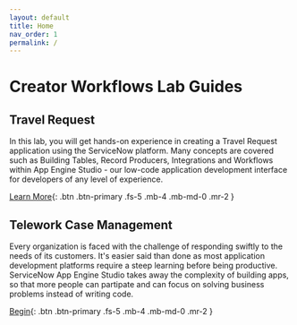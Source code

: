 ```yaml
---
layout: default
title: Home
nav_order: 1
permalink: /
---
```

# Creator Workflows Lab Guides

## Travel Request

In this lab, you will get hands-on experience in creating a Travel Request application using the ServiceNow platform. Many concepts are covered such as Building Tables, Record Producers, Integrations and Workflows within App Engine Studio - our low-code application development interface for developers of any level of experience.

[Learn More][TravelRequestLabLink]{: .btn .btn-primary .fs-5 .mb-4 .mb-md-0 .mr-2 }

## Telework Case Management

Every organization is faced with the challenge of responding swiftly to the needs of its customers. It's easier said than done as most application development platforms require a steep learning before being productive. ServiceNow App Engine Studio takes away the complexity of building apps, so that more people can partipate and can focus on solving business problems instead of writing code.

[Begin][TeleworkLabLink]{: .btn .btn-primary .fs-5 .mb-4 .mb-md-0 .mr-2 }

[CreatorWorkflowsNow Repo]: https://github.com/CreatorWorkflowsNow/CreatorWorkflowsNow.github.io
[TravelRequestLabLink]: https://creatorworkflowsnow.github.io/travelrequest
[TeleworkLabLink]: https://low-code.guide/docs/Telework/Introduction/